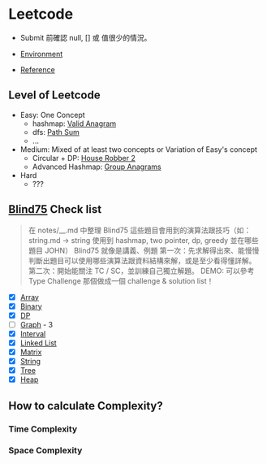 # Leetcode

- Submit 前確認 null, [] 或 值很少的情況。

- [Environment](https://support.leetcode.com/hc/en-us/articles/360011833974-What-are-the-environments-for-the-programming-language)

- [Reference](https://github.com/AnasImloul/Leetcode-solutions/)

## Level of Leetcode
- Easy: One Concept
  - hashmap: [Valid Anagram](blind75/string/valid-anagram.md)
  - dfs: [Path Sum](daily/tree/path-sum.md)
  - ...
- Medium: Mixed of at least two concepts or Variation of Easy's concept
  - Circular + DP: [House Robber 2](blind75/dp/house-robber-2.md)
  - Advanced Hashmap: [Group Anagrams](blind75/string/group-anagrams.md)
- Hard
  - ???

## [Blind75](https://leetcode.com/discuss/general-discussion/460599/blind-75-leetcode-questions) Check list
> 在 notes/__.md 中整理 Blind75 這些題目會用到的演算法跟技巧（如： string.md -> string 使用到 hashmap, two pointer, dp, greedy 並在哪些題目 JOHN）
> Blind75 就像是講義、例題
> 第一次：先求解得出來、能慢慢判斷出題目可以使用哪些演算法跟資料結構來解，或是至少看得懂詳解。
> 第二次：開始能關注 TC / SC，並訓練自己獨立解題。
> DEMO: 可以參考 Type Challenge 那個做成一個 challenge & solution list！

- [x] [Array](blind75/array/)
- [x] [Binary](blind75/binary/)
- [x] [DP](blind75/dp/)
- [ ] [Graph](blind75/graph/) - 3
- [x] [Interval](blind75/interval/)
- [x] [Linked List](blind75/linked-list/)
- [x] [Matrix](blind75/matrix/)
- [x] [String](blind75/string/)
- [x] [Tree](blind75/tree/)
- [x] [Heap](blind75/heap/)

## How to calculate Complexity?

### Time Complexity


### Space Complexity

